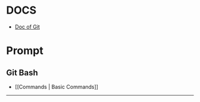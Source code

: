 # DOCS

- [Doc of Git](https://git-scm.com/)

# Prompt

## Git Bash

- [[Commands | Basic Commands]]

---
